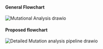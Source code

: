 #### General Flowchart 

![Mutational Analysis drawio](https://user-images.githubusercontent.com/30191888/147339803-da42749d-7177-479d-adeb-a0ce9f2e5fce.png)


#### Proposed flowchart

![Detailed Mutation analysis pipeline drawio](https://user-images.githubusercontent.com/30191888/147642144-7eed03eb-1fb4-426d-af12-b03c44aa6622.png)
